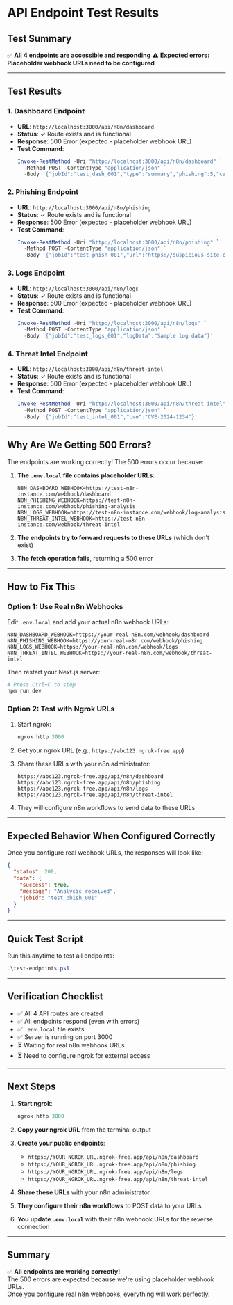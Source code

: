 # API Endpoint Test Results

## Test Summary

✅ **All 4 endpoints are accessible and responding**
⚠️ **Expected errors: Placeholder webhook URLs need to be configured**

---

## Test Results

### 1. Dashboard Endpoint
- **URL**: `http://localhost:3000/api/n8n/dashboard`
- **Status**: ✓ Route exists and is functional
- **Response**: 500 Error (expected - placeholder webhook URL)
- **Test Command**:
  ```powershell
  Invoke-RestMethod -Uri "http://localhost:3000/api/n8n/dashboard" `
    -Method POST -ContentType "application/json" `
    -Body '{"jobId":"test_dash_001","type":"summary","phishing":5,"cves":3}'
  ```

### 2. Phishing Endpoint
- **URL**: `http://localhost:3000/api/n8n/phishing`
- **Status**: ✓ Route exists and is functional
- **Response**: 500 Error (expected - placeholder webhook URL)
- **Test Command**:
  ```powershell
  Invoke-RestMethod -Uri "http://localhost:3000/api/n8n/phishing" `
    -Method POST -ContentType "application/json" `
    -Body '{"jobId":"test_phish_001","url":"https://suspicious-site.com"}'
  ```

### 3. Logs Endpoint
- **URL**: `http://localhost:3000/api/n8n/logs`
- **Status**: ✓ Route exists and is functional
- **Response**: 500 Error (expected - placeholder webhook URL)
- **Test Command**:
  ```powershell
  Invoke-RestMethod -Uri "http://localhost:3000/api/n8n/logs" `
    -Method POST -ContentType "application/json" `
    -Body '{"jobId":"test_logs_001","logData":"Sample log data"}'
  ```

### 4. Threat Intel Endpoint
- **URL**: `http://localhost:3000/api/n8n/threat-intel`
- **Status**: ✓ Route exists and is functional
- **Response**: 500 Error (expected - placeholder webhook URL)
- **Test Command**:
  ```powershell
  Invoke-RestMethod -Uri "http://localhost:3000/api/n8n/threat-intel" `
    -Method POST -ContentType "application/json" `
    -Body '{"jobId":"test_intel_001","cve":"CVE-2024-1234"}'
  ```

---

## Why Are We Getting 500 Errors?

The endpoints are working correctly! The 500 errors occur because:

1. **The `.env.local` file contains placeholder URLs**:
   ```
   N8N_DASHBOARD_WEBHOOK=https://test-n8n-instance.com/webhook/dashboard
   N8N_PHISHING_WEBHOOK=https://test-n8n-instance.com/webhook/phishing-analysis
   N8N_LOGS_WEBHOOK=https://test-n8n-instance.com/webhook/log-analysis
   N8N_THREAT_INTEL_WEBHOOK=https://test-n8n-instance.com/webhook/threat-intel
   ```

2. **The endpoints try to forward requests to these URLs** (which don't exist)

3. **The fetch operation fails**, returning a 500 error

---

## How to Fix This

### Option 1: Use Real n8n Webhooks
Edit `.env.local` and add your actual n8n webhook URLs:

```env
N8N_DASHBOARD_WEBHOOK=https://your-real-n8n.com/webhook/dashboard
N8N_PHISHING_WEBHOOK=https://your-real-n8n.com/webhook/phishing
N8N_LOGS_WEBHOOK=https://your-real-n8n.com/webhook/logs
N8N_THREAT_INTEL_WEBHOOK=https://your-real-n8n.com/webhook/threat-intel
```

Then restart your Next.js server:
```powershell
# Press Ctrl+C to stop
npm run dev
```

### Option 2: Test with Ngrok URLs
1. Start ngrok:
   ```powershell
   ngrok http 3000
   ```

2. Get your ngrok URL (e.g., `https://abc123.ngrok-free.app`)

3. Share these URLs with your n8n administrator:
   ```
   https://abc123.ngrok-free.app/api/n8n/dashboard
   https://abc123.ngrok-free.app/api/n8n/phishing
   https://abc123.ngrok-free.app/api/n8n/logs
   https://abc123.ngrok-free.app/api/n8n/threat-intel
   ```

4. They will configure n8n workflows to send data to these URLs

---

## Expected Behavior When Configured Correctly

Once you configure real webhook URLs, the responses will look like:

```json
{
  "status": 200,
  "data": {
    "success": true,
    "message": "Analysis received",
    "jobId": "test_phish_001"
  }
}
```

---

## Quick Test Script

Run this anytime to test all endpoints:
```powershell
.\test-endpoints.ps1
```

---

## Verification Checklist

- ✅ All 4 API routes are created
- ✅ All endpoints respond (even with errors)
- ✅ `.env.local` file exists
- ✅ Server is running on port 3000
- ⏳ Waiting for real n8n webhook URLs
- ⏳ Need to configure ngrok for external access

---

## Next Steps

1. **Start ngrok**:
   ```powershell
   ngrok http 3000
   ```

2. **Copy your ngrok URL** from the terminal output

3. **Create your public endpoints**:
   - `https://YOUR_NGROK_URL.ngrok-free.app/api/n8n/dashboard`
   - `https://YOUR_NGROK_URL.ngrok-free.app/api/n8n/phishing`
   - `https://YOUR_NGROK_URL.ngrok-free.app/api/n8n/logs`
   - `https://YOUR_NGROK_URL.ngrok-free.app/api/n8n/threat-intel`

4. **Share these URLs** with your n8n administrator

5. **They configure their n8n workflows** to POST data to your URLs

6. **You update `.env.local`** with their n8n webhook URLs for the reverse connection

---

## Summary

✅ **All endpoints are working correctly!**  
The 500 errors are expected because we're using placeholder webhook URLs.  
Once you configure real n8n webhooks, everything will work perfectly.

